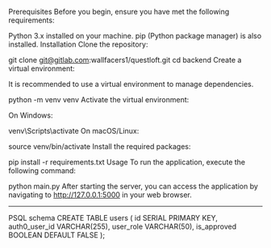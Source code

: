 Prerequisites
Before you begin, ensure you have met the following requirements:

Python 3.x installed on your machine.
pip (Python package manager) is also installed.
Installation
Clone the repository:

git clone git@gitlab.com:wallfacers1/questloft.git
cd backend
Create a virtual environment:

It is recommended to use a virtual environment to manage dependencies.

python -m venv venv
Activate the virtual environment:

On Windows:

venv\Scripts\activate
On macOS/Linux:

source venv/bin/activate
Install the required packages:

pip install -r requirements.txt
Usage
To run the application, execute the following command:

python main.py
After starting the server, you can access the application by navigating to http://127.0.0.1:5000 in your web browser.



-------
PSQL schema
CREATE TABLE users (
  id SERIAL PRIMARY KEY,
  auth0_user_id VARCHAR(255),
  user_role VARCHAR(50),
  is_approved BOOLEAN DEFAULT FALSE
);




